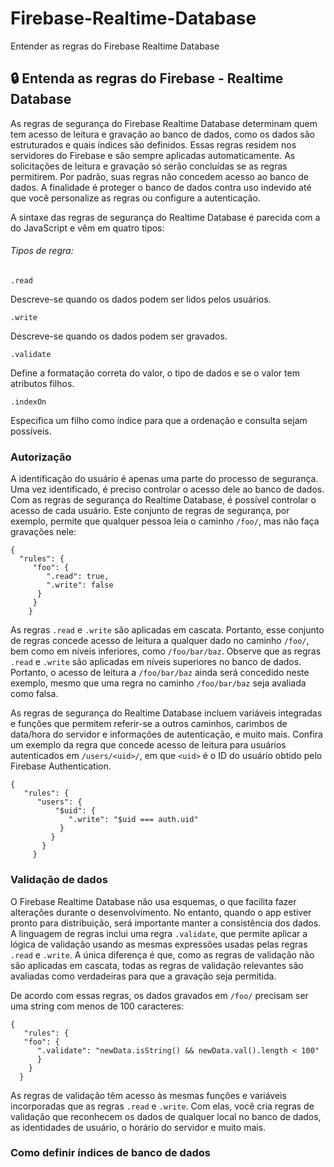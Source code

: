 # Firebase-Realtime-Database
Entender as regras do Firebase Realtime Database

## :lock: Entenda as regras do Firebase - Realtime Database

As regras de segurança do Firebase Realtime Database determinam quem tem acesso de leitura e gravação ao banco de dados, como os dados são estruturados e quais índices são definidos. Essas regras residem nos servidores do Firebase e são sempre aplicadas automaticamente. As solicitações de leitura e gravação só serão concluídas se as regras permitirem. Por padrão, suas regras não concedem acesso ao banco de dados. A finalidade é proteger o banco de dados contra uso indevido até que você personalize as regras ou configure a autenticação.

A sintaxe das regras de segurança do Realtime Database é parecida com a do JavaScript e vêm em quatro tipos:

###### Tipos de regra:

``````````````
.read
``````````````
Descreve-se quando os dados podem ser lidos pelos usuários.

`````````````
.write
`````````````
Descreve-se quando os dados podem ser gravados.

````````````
.validate
````````````
Define a formatação correta do valor, o tipo de dados e se o valor tem atributos filhos.

````````````
.indexOn
`````````````
Especifica um filho como índice para que a ordenação e consulta sejam possíveis.

### Autorização

A identificação do usuário é apenas uma parte do processo de segurança. Uma vez identificado, é preciso controlar o acesso dele ao banco de dados. Com as regras de segurança do Realtime Database, é possível controlar o acesso de cada usuário. Este conjunto de regras de segurança, por exemplo, permite que qualquer pessoa leia o caminho ` /foo/ `, mas não faça gravações nele:

```
{
  "rules": {
     "foo": {
        ".read": true,
        ".write": false
      }
     } 
    }
```

As regras ` .read ` e ` .write ` são aplicadas em cascata. Portanto, esse conjunto de regras concede acesso de leitura a qualquer dado no caminho ` /foo/ `, bem como em níveis inferiores, como ` /foo/bar/baz `. Observe que as regras ` .read ` e ` .write ` são aplicadas em níveis superiores no banco de dados. Portanto, o acesso de leitura a ` /foo/bar/baz ` ainda será concedido neste exemplo, mesmo que uma regra no caminho ` /foo/bar/baz ` seja avaliada como falsa.

As regras de segurança do Realtime Database incluem variáveis integradas e funções que permitem referir-se a outros caminhos, carimbos de data/hora do servidor e informações de autenticação, e muito mais. Confira um exemplo da regra que concede acesso de leitura para usuários autenticados em ` /users/<uid>/ `, em que ` <uid> ` é o ID do usuário obtido pelo Firebase Authentication.

```
{
   "rules": {
      "users": {
          "$uid": {
             ".write": "$uid === auth.uid"
           }
         }
       }
     }   
```
      
### Validação de dados

O Firebase Realtime Database não usa esquemas, o que facilita fazer alterações durante o desenvolvimento. No entanto, quando o app estiver pronto para distribuição, será importante manter a consistência dos dados. A linguagem de regras inclui uma regra `.validate`, que permite aplicar a lógica de validação usando as mesmas expressões usadas pelas regras `.read` e `.write`. A única diferença é que, como as regras de validação não são aplicadas em cascata, todas as regras de validação relevantes são avaliadas como verdadeiras para que a gravação seja permitida.

De acordo com essas regras, os dados gravados em `/foo/` precisam ser uma string com menos de 100 caracteres:

```
{
   "rules": {
   "foo": {
      ".validate": "newData.isString() && newData.val().length < 100"
      }
    }
  }
 ```
    
As regras de validação têm acesso às mesmas funções e variáveis incorporadas que as regras `.read` e `.write`. Com elas, você cria regras de validação que reconhecem os dados de qualquer local no banco de dados, as identidades de usuário, o horário do servidor e muito mais.
  
### Como definir índices de banco de dados


    

  




 


